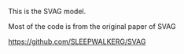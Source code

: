 This is the SVAG model.

Most of the code is from the original paper of SVAG

<https://github.com/SLEEPWALKERG/SVAG>